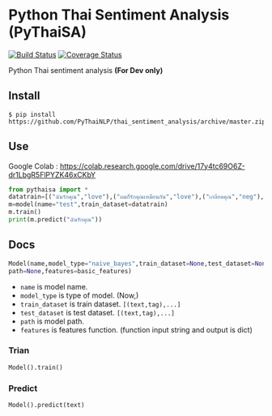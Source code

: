 # Python Thai Sentiment Analysis (PyThaiSA)

[![Build Status](https://travis-ci.org/PyThaiNLP/thai-sentiment-analysis.svg?branch=master)](https://travis-ci.org/PyThaiNLP/thai-sentiment-analysis)
[![Coverage Status](https://coveralls.io/repos/github/PyThaiNLP/thai-sentiment-analysis/badge.svg?branch=master)](https://coveralls.io/github/PyThaiNLP/thai-sentiment-analysis?branch=master)


Python Thai sentiment analysis **(For Dev only)**

## Install

```
$ pip install https://github.com/PyThaiNLP/thai_sentiment_analysis/archive/master.zip
```

## Use

Google Colab : https://colab.research.google.com/drive/17y4tc69O6Z-dr1LbgR5FlPYZK46xCKbY

```python
from pythaisa import *
datatrain=[("ฉันรักคุณ","love"),("ผมก็รักคุณเหมือนกัน","love"),("เกลียดคุณ","neg"),("เกลียดเหมือนกัน","neg")]
m=model(name="test",train_dataset=datatrain)
m.train()
print(m.predict("ฉันรักคุณ"))
```

## Docs

```python
Model(name,model_type="naive_bayes",train_dataset=None,test_dataset=None,
path=None,features=basic_features)
```

- ```name``` is model name.
- ```model_type``` is type of model. (Now,)
- ```train_dataset``` is train dataset. ```[(text,tag),...]```
- ```test_dataset``` is test dataset. ```[(text,tag),...]```
- ```path``` is model path.
- ```features``` is features function. (function input string and output is dict)

### Trian

```python
Model().train()
```

### Predict

```python
Model().predict(text)
```
